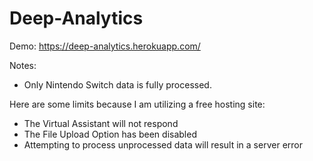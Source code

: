 # Deep-Analytics

Demo: https://deep-analytics.herokuapp.com/

Notes: 
  * Only Nintendo Switch data is fully processed.

Here are some limits because I am utilizing a free hosting site:
  * The Virtual Assistant will not respond
  * The File Upload Option has been disabled
  * Attempting to process unprocessed data will result in a server error
